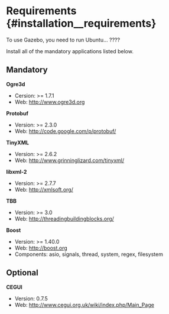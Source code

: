 Requirements {#installation__requirements}
============

To use Gazebo, you need to run Ubuntu… ????

Install all of the mandatory applications listed below.

Mandatory
--
**Ogre3d**

 - Cersion: >= 1.7.1
 - Web: http://www.ogre3d.org

**Protobuf**

 - Version: >= 2.3.0
 - Web: http://code.google.com/p/protobuf/

**TinyXML**

 - Version: >= 2.6.2
 - Web: http://www.grinninglizard.com/tinyxml/

**libxml-2**

 - Version: >= 2.7.7
 - Web: http://xmlsoft.org/

**TBB**

 - Version: >= 3.0
 - Web: http://threadingbuildingblocks.org/

**Boost**

 - Version: >= 1.40.0
 - Web: http://boost.org
 - Components: asio, signals, thread, system, regex, filesystem


Optional
--
**CEGUI**

 - Version: 0.7.5
 - Web: http://www.cegui.org.uk/wiki/index.php/Main_Page

